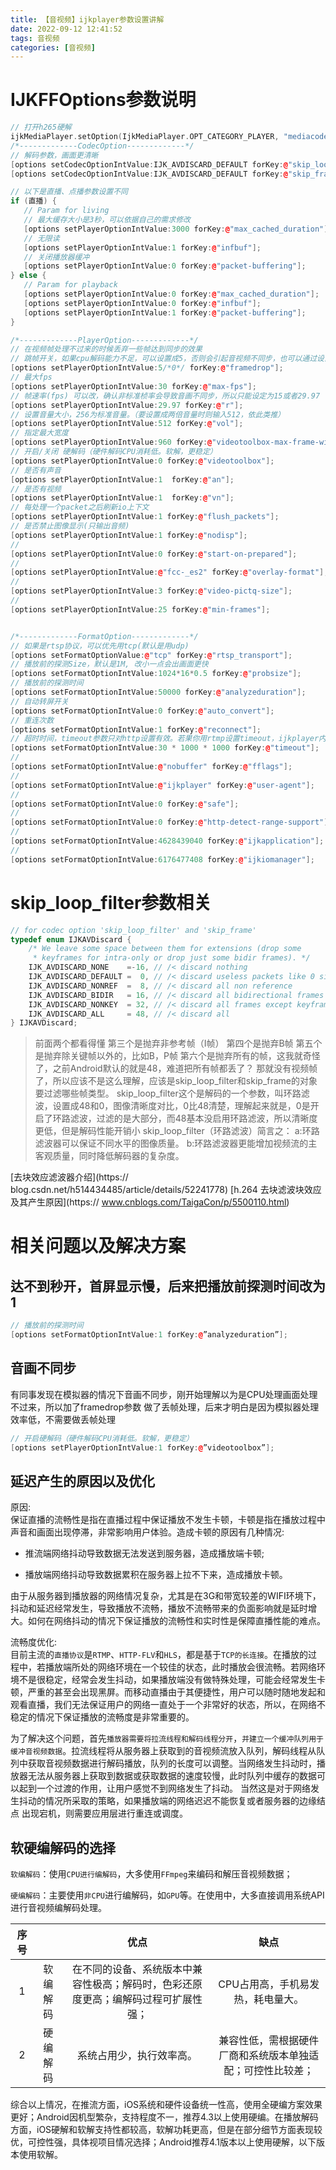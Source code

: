 ```yaml
---
title: 【音视频】ijkplayer参数设置讲解
date: 2022-09-12 12:41:52
tags: 音视频
categories: [音视频]
---
```


# IJKFFOptions参数说明
```cpp
// 打开h265硬解
ijkMediaPlayer.setOption(IjkMediaPlayer.OPT_CATEGORY_PLAYER, "mediacodec-hevc", 1);
/*-------------CodecOption-------------*/
// 解码参数，画面更清晰
[options setCodecOptionIntValue:IJK_AVDISCARD_DEFAULT forKey:@"skip_loop_filter"];
[options setCodecOptionIntValue:IJK_AVDISCARD_DEFAULT forKey:@"skip_frame"];

// 以下是直播、点播参数设置不同
if (直播) {
   // Param for living
   // 最大缓存大小是3秒，可以依据自己的需求修改
   [options setPlayerOptionIntValue:3000 forKey:@"max_cached_duration"];
   // 无限读
   [options setPlayerOptionIntValue:1 forKey:@"infbuf"];  
   // 关闭播放器缓冲
   [options setPlayerOptionIntValue:0 forKey:@"packet-buffering"];
} else {
   // Param for playback
   [options setPlayerOptionIntValue:0 forKey:@"max_cached_duration"];
   [options setPlayerOptionIntValue:0 forKey:@"infbuf"];
   [options setPlayerOptionIntValue:1 forKey:@"packet-buffering"];
}

/*-------------PlayerOption-------------*/
// 在视频帧处理不过来的时候丢弃一些帧达到同步的效果
// 跳帧开关，如果cpu解码能力不足，可以设置成5，否则会引起音视频不同步，也可以通过设置它来跳帧达到倍速播放
[options setPlayerOptionIntValue:5/*0*/ forKey:@"framedrop"];
// 最大fps
[options setPlayerOptionIntValue:30 forKey:@"max-fps"];
// 帧速率(fps) 可以改，确认非标准桢率会导致音画不同步，所以只能设定为15或者29.97
[options setPlayerOptionIntValue:29.97 forKey:@"r"];
// 设置音量大小，256为标准音量。（要设置成两倍音量时则输入512，依此类推）
[options setPlayerOptionIntValue:512 forKey:@"vol"];
// 指定最大宽度
[options setPlayerOptionIntValue:960 forKey:@"videotoolbox-max-frame-width"];
// 开启/关闭 硬解码（硬件解码CPU消耗低。软解，更稳定）
[options setPlayerOptionIntValue:0 forKey:@"videotoolbox"];
// 是否有声音
[options setPlayerOptionIntValue:1  forKey:@"an"];
// 是否有视频
[options setPlayerOptionIntValue:1  forKey:@"vn"];
// 每处理一个packet之后刷新io上下文
[options setPlayerOptionIntValue:1 forKey:@"flush_packets"];
// 是否禁止图像显示(只输出音频)
[options setPlayerOptionIntValue:1 forKey:@"nodisp"];
// 
[options setPlayerOptionIntValue:0 forKey:@"start-on-prepared"];
// 
[options setPlayerOptionIntValue:@"fcc-_es2" forKey:@"overlay-format"];
// 
[options setPlayerOptionIntValue:3 forKey:@"video-pictq-size"];
// 
[options setPlayerOptionIntValue:25 forKey:@"min-frames"];


/*-------------FormatOption-------------*/
// 如果是rtsp协议，可以优先用tcp(默认是用udp)
[options setFormatOptionValue:@"tcp" forKey:@"rtsp_transport"];
// 播放前的探测Size，默认是1M, 改小一点会出画面更快
[options setFormatOptionIntValue:1024*16*0.5 forKey:@"probsize"];
// 播放前的探测时间
[options setFormatOptionIntValue:50000 forKey:@"analyzeduration"];
// 自动转屏开关
[options setFormatOptionIntValue:0 forKey:@"auto_convert"];
// 重连次数
[options setFormatOptionIntValue:1 forKey:@"reconnect"];
// 超时时间，timeout参数只对http设置有效。若果你用rtmp设置timeout，ijkplayer内部会忽略timeout参数。rtmp的timeout参数含义和http的不一样。
[options setFormatOptionIntValue:30 * 1000 * 1000 forKey:@"timeout"];
// 
[options setFormatOptionIntValue:@"nobuffer" forKey:@"fflags"];
// 
[options setFormatOptionIntValue:@"ijkplayer" forKey:@"user-agent"];
// 
[options setFormatOptionIntValue:0 forKey:@"safe"];
// 
[options setFormatOptionIntValue:0 forKey:@"http-detect-range-support"];
// 
[options setFormatOptionIntValue:4628439040 forKey:@"ijkapplication"];
// 
[options setFormatOptionIntValue:6176477408 forKey:@"ijkiomanager"];
```


# skip_loop_filter参数相关
```cpp
// for codec option 'skip_loop_filter' and 'skip_frame'
typedef enum IJKAVDiscard {
    /* We leave some space between them for extensions (drop some
     * keyframes for intra-only or drop just some bidir frames). */
    IJK_AVDISCARD_NONE    =-16, // /< discard nothing
    IJK_AVDISCARD_DEFAULT =  0, // /< discard useless packets like 0 size packets in avi
    IJK_AVDISCARD_NONREF  =  8, // /< discard all non reference
    IJK_AVDISCARD_BIDIR   = 16, // /< discard all bidirectional frames
    IJK_AVDISCARD_NONKEY  = 32, // /< discard all frames except keyframes
    IJK_AVDISCARD_ALL     = 48, // /< discard all
} IJKAVDiscard;
```

>前面两个都看得懂
>第三个是抛弃非参考帧（I帧）
>第四个是抛弃B帧
>第五个是抛弃除关键帧以外的，比如B，P帧
>第六个是抛弃所有的帧，这我就奇怪了，之前Android默认的就是48，难道把所有帧都丢了？
>那就没有视频帧了，所以应该不是这么理解，应该是skip_loop_filter和skip_frame的对象要过滤哪些帧类型。
>skip_loop_filter这个是解码的一个参数，叫环路滤波，设置成48和0，图像清晰度对比，0比48清楚，理解起来就是，0是开启了环路滤波，过滤的是大部分，而48基本没启用环路滤波，所以清晰度更低，但是解码性能开销小
>skip_loop_filter（环路滤波）简言之：
>a:环路滤波器可以保证不同水平的图像质量。
>b:环路滤波器更能增加视频流的主客观质量，同时降低解码器的复杂度。

[去块效应滤波器介绍](https:// blog.csdn.net/h514434485/article/details/52241778)
[h.264 去块滤波块效应及其产生原因](https:// www.cnblogs.com/TaigaCon/p/5500110.html)


# 相关问题以及解决方案
## 达不到秒开，首屏显示慢，后来把播放前探测时间改为1
```cpp
// 播放前的探测时间
[options setFormatOptionIntValue:1 forKey:@”analyzeduration”];
```

## 音画不同步
有同事发现在模拟器的情况下音画不同步，刚开始理解以为是CPU处理画面处理不过来，所以加了framedrop参数 做了丢帧处理，后来才明白是因为模拟器处理效率低，不需要做丢帧处理
```cpp
// 开启硬解码（硬件解码CPU消耗低。软解，更稳定）
[options setPlayerOptionIntValue:1 forKey:@”videotoolbox”];
```

## 延迟产生的原因以及优化
原因:       
保证直播的流畅性是指在直播过程中保证播放不发生卡顿，卡顿是指在播放过程中声音和画面出现停滞，非常影响用户体验。造成卡顿的原因有几种情况:
- 推流端网络抖动导致数据无法发送到服务器，造成播放端卡顿;

- 播放端网络抖动导致数据累积在服务器上拉不下来，造成播放卡顿。

由于从服务器到播放器的网络情况复杂，尤其是在3G和带宽较差的WIFI环境下，抖动和延迟经常发生，导致播放不流畅，播放不流畅带来的负面影响就是延时增大。如何在网络抖动的情况下保证播放的流畅性和实时性是保障直播性能的难点。


流畅度优化:      
目前主流的`直播协议`是`RTMP`、`HTTP-FLV`和`HLS`，都是基于`TCP的长连接`。在播放的过程中，若播放端所处的网络环境在一个较佳的状态，此时播放会很流畅。若网络环境不是很稳定，经常会发生抖动，如果播放端没有做特殊处理，可能会经常发生卡顿，严重的甚至会出现黑屏。而移动直播由于其便捷性，用户可以随时随地发起和观看直播，我们无法保证用户的网络一直处于一个非常好的状态，所以，在网络不稳定的情况下保证播放的流畅度是非常重要的。

为了解决这个问题，首先`播放器需要将拉流线程和解码线程分开`，`并建立一个缓冲队列用于缓冲音视频数据`。拉流线程将从服务器上获取到的音视频流放入队列，解码线程从队列中获取音视频数据进行解码播放，队列的长度可以调整。当网络发生抖动时，播放器无法从服务器上获取到数据或获取数据的速度较慢，此时队列中缓存的数据可以起到一个过渡的作用，让用户感觉不到网络发生了抖动。
当然这是对于网络发生抖动的情况所采取的策略，如果播放端的网络迟迟不能恢复或者服务器的边缘结点 出现宕机，则需要应用层进行重连或调度。

## 软硬编解码的选择
`软编解码`：使用`CPU进行编解码`，大多使用`FFmpeg`来编码和解压音视频数据；

`硬编解码`：主要使用`非CPU`进行编解码，如`GPU`等。在使用中，大多直接调用系统API进行音视频编解码处理。

<table>
<thead>
<tr>
<th style="text-align:center">序号</th>
<th style="text-align:center"></th>
<th style="text-align:center">优点</th>
<th style="text-align:center">缺点</th>
</tr>
</thead>
<tbody>
<tr>
<td style="text-align:center">1</td>
<td style="text-align:center">软编解码</td>
<td style="text-align:center">在不同的设备、系统版本中兼容性极高；解码时，色彩还原度更高；编解码过程可扩展性强；</td>
<td style="text-align:center">CPU占用高，手机易发热，耗电量大。</td>
</tr>
<tr>
<td style="text-align:center">2</td>
<td style="text-align:center">硬编解码</td>
<td style="text-align:center">系统占用少，执行效率高。</td>
<td style="text-align:center">兼容性低，需根据硬件厂商和系统版本单独适配；可控性比较差；</td>
</tr>
</tbody>
</table>

综合以上情况，在推流方面，iOS系统和硬件设备统一性高，使用全硬编方案效果更好；Android因机型繁杂，支持程度不一，推荐4.3以上使用硬编。在播放解码方面，iOS硬解和软解支持性都较高，软解功耗更高，但是在部分细节方面表现较优，可控性强，具体视项目情况选择；Android推荐4.1版本以上使用硬解，以下版本使用软解。

